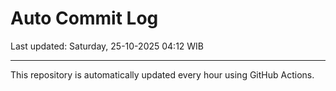 # Auto Commit Log

Last updated: Saturday, 25-10-2025 04:12 WIB

---

This repository is automatically updated every hour using GitHub Actions.
